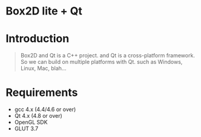 # Box2D lite + Qt

# Introduction #

> Box2D and Qt is a C++ project. and Qt is a cross-platform framework. So we can build on multiple platforms with Qt. such as Windows, Linux, Mac, blah...

# Requirements #

  * gcc 4.x (4.4/4.6 or over)
  * Qt 4.x (4.8 or over)
  * OpenGL SDK
  * GLUT 3.7